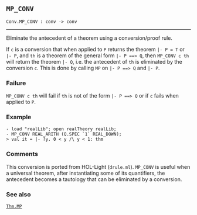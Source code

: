 ## `MP_CONV`

``` hol4
Conv.MP_CONV : conv -> conv
```

------------------------------------------------------------------------

Eliminate the antecedent of a theorem using a conversion/proof rule.

If `c` is a conversion that when applied to `P` returns the theorem
`|- P = T` or `|- P`, and `th` is a theorem of the general form
`|- P ==> Q`, then `MP_CONV c th` will return the theorem `|- Q`,
i.e. the antecedent of `th` is eliminated by the conversion `c`. This is
done by calling `MP` on `|- P ==> Q` and `|- P`.

### Failure

`MP_CONV c th` will fail if `th` is not of the form `|- P ==> Q` or if
`c` fails when applied to `P`.

### Example

``` hol4
- load "realLib"; open realTheory realLib;
- MP_CONV REAL_ARITH (Q.SPEC `1` REAL_DOWN);
> val it = |- ?y. 0 < y /\ y < 1: thm
```

### Comments

This conversion is ported from HOL-Light (`drule.ml`). `MP_CONV` is
useful when a universal theorem, after instantiating some of its
quantifiers, the antecedent becomes a tautology that can be eliminated
by a conversion.

### See also

[`Thm.MP`](#Thm.MP)
